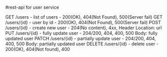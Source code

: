 #rest-api for user service

GET /users - list of users -                200(OK), 404(Not Found), 500(Server fail) 
GET /users/{id} - user by id -              200(OK), 404(Not Found), 500(Server fail)
POST /users/{id} - create new user -        204(No content), 4xx, Header Location: url
PUT /users/{id} - fully update user -       204/200, 404, 400, 500 Body: fully updated user
PATCH /users/{id} - partially update user - 204/200, 404, 400, 500 Body: partially updated user
DELETE /users/{id} - delete user -          200(OK), 404(Not found), 400